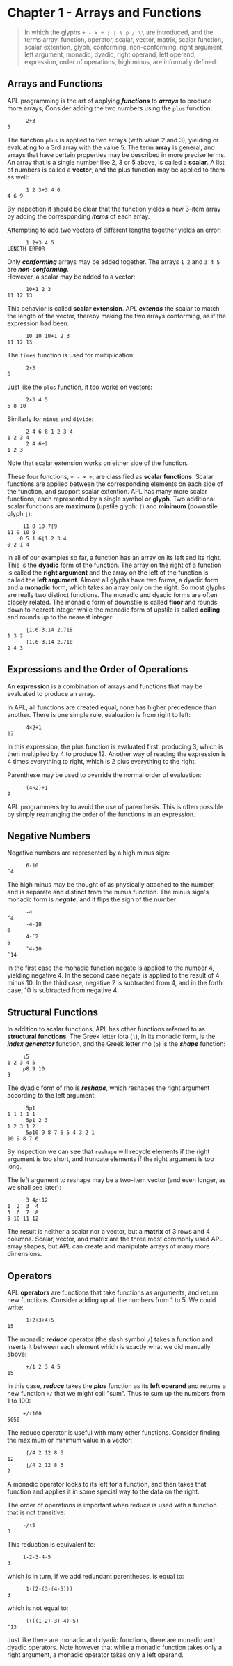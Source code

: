 # Chapter 1 - Arrays and Functions

> In which the glyphs `+ - × ÷ ⌈ ⌊ ⍳ ⍴ / \\` are introduced, and the terms array, function, operator,
> scalar, vector, matrix, scalar function, scalar extention, glyph, conforming, non-conforming,
> right argument, left argument, monadic, dyadic, right operand, left operand,
> expression, order of operations, high minus, are informally defined. 

## Arrays and Functions

APL programming is the art of applying ***functions*** to ***arrays*** to produce more arrays,
Consider adding the two numbers using the `plus` function: 

~~~
      2+3
5
~~~

The function `plus` is applied to two arrays (with value 2 and 3),
yielding or evaluating to a 3rd array with the value 5.
The term **array** is general, and arrays that have certain properties
may be described in more precise terms.
An array that is a single number like 2, 3 or 5 above, is called a **scalar**.
A list of numbers is called a **vector**, and the plus function may be applied to them
as well:

~~~
      1 2 3+3 4 6   
4 6 9
~~~

By inspection it should be clear that the function yields a new 3-item array by adding the
corresponding ***items*** of each array.

Attempting to add two vectors of different lengths together yields an error:

~~~
      1 2+3 4 5
LENGTH ERROR
~~~

Only ***conforming*** arrays may be added together.
The arrays `1 2` and  `3 4 5` are ***non-conforming***.  
However, a scalar may be added to a vector:

~~~
      10+1 2 3
11 12 13
~~~

This behavior is called **scalar extension**. APL ***extends*** the scalar
to match the length of the vector, thereby making the two arrays conforming, as
if the expression had been:

~~~
      10 10 10+1 2 3
11 12 13
~~~

The `times` function is used for multiplication:

~~~
      2×3
6
~~~

Just like the `plus` function, it too works on vectors:

~~~
      2×3 4 5
6 8 10
~~~

Similarly for `minus` and `divide`:

~~~
      2 4 6 8-1 2 3 4 
1 2 3 4
      2 4 6÷2
1 2 3
~~~

Note that scalar extension works on either side of the function. 

These four functions, `+ - × ÷`, are classified as **scalar functions**.
Scalar functions are applied between the corresponding elements on each
side of the function, and support scalar extention.
APL has many more scalar functions, each represented by a single symbol or **glyph**.
Two additional scalar functions are **maximum** (upstile glyph: `⌈`)
and **minimum** (downstile glyph `⌊`):

~~~
     11 0 10 7⌈9
11 9 10 9   
    0 5 1 6⌊1 2 3 4 
0 2 1 4
~~~

In all of our examples so far, a function has an array on its left and its right.
This is the **dyadic** form of the function. The array on the right of a function 
is called the **right argument** and the array on the left of the function is called
the **left argument**. Almost all glyphs have two forms,
a dyadic form and a **monadic** form, which takes an array only on the right. So most
glyphs are really two distinct functions. The monadic and dyadic forms are often closely
related. The monadic form of downstile is called **floor** and rounds down to nearest integer
while the monadic form of upstile is called **ceiling** and rounds up to the nearest integer:

~~~
      ⌊1.6 3.14 2.718
1 3 2
      ⌈1.6 3.14 2.718
2 4 3
~~~

## Expressions and the Order of Operations

An **expression** is a combination of arrays and functions that may be evaluated to 
produce an array.  

In APL, all functions are created equal, none has higher precedence than another. 
There is one simple rule, evaluation is from right to left:

~~~
      4×2+1
12    
~~~

In this expression, the plus function is evaluated first, producing 3, which is then 
multiplied by 4 to produce 12. Another way of reading the expression is 4 
times everything to right, which is 2 plus everything to the right.
 
Parenthese may be used to override the normal order of evaluation:

~~~
      (4×2)+1
9
~~~

APL programmers try to avoid the use of parenthesis. This is often
possible by simply rearranging the order of the functions in an expression. 


## Negative Numbers

Negative numbers are represented by a high minus sign:

~~~
      6-10
¯4
~~~

The high minus may be thought of as physically attached to the number,
and is separate and distinct from the minus function.
The minus sign's monadic form is ***negate***, and it flips the sign of the number:

~~~
      -4
¯4
      -4-10
6
      4-¯2
6
      ¯4-10
¯14
~~~

In the first case the monadic function negate is applied to the number 4, yielding negative 4.
In the second case negate is applied to the result of 4 minus 10. In the third case, negative
2 is subtracted from 4, and in the forth case, 10 is subtracted from negative 4.

## Structural Functions

In addition to scalar functions, APL has other functions referred to as **structural functions**.
The Greek letter iota (`⍳`), in its monadic form, is the ***index generator*** function,
and the Greek letter rho (`⍴`) is the ***shape*** function:  

~~~
     ⍳5
1 2 3 4 5
     ⍴8 9 10
3
~~~

The dyadic form of rho is ***reshape***, which reshapes the right argument according to the left argument:

~~~
      5⍴1 
1 1 1 1 1
      5⍴1 2 3
1 2 3 1 2
      5⍴10 9 8 7 6 5 4 3 2 1
10 9 8 7 6
~~~

By inspection we can see that `reshape` will recycle elements if the right argument is too short,
and truncate elements if the right argument is too long.

The left argument to reshape may be a two-item vector (and even longer, as we shall see later):

~~~
      3 4⍴⍳12
1  2  3  4
5  6  7  8
9 10 11 12
~~~

The result is neither a scalar nor a vector, but a **matrix** of 3 rows and 4 columns. 
Scalar, vector, and matrix are the three most commonly used APL array shapes, but
APL can create and manipulate arrays of many more dimensions.

## Operators

APL **operators** are functions that take functions as arguments,
and return new functions. Consider adding up all the numbers
from 1 to 5. We could write:

~~~
      1+2+3+4+5
15
~~~

The monadic ***reduce*** operator (the slash symbol `/`) takes a function
and inserts it between each element which is exactly what we
did manually above:

~~~
      +/1 2 3 4 5
15
~~~

In this case, ***reduce*** takes the ***plus*** function as
its **left operand** and returns a new function `+/` that we
might call "sum". Thus to sum up the numbers from 1 to 100:

~~~
     +/⍳100
5050
~~~

The reduce operator is useful with many other functions. Consider
finding the maximum or minimum value in a vector:


~~~
      ⌈/4 2 12 8 3
12
      ⌊/4 2 12 8 3
2
~~~

A monadic operator looks to its left for a function, 
and then takes that function and applies it in some special way
to the data on the right.

The order of operations is important when reduce
is used with a function that is not transitive:

~~~
     -/⍳5
3
~~~

This reduction is equivalent to:

~~~
     1-2-3-4-5
3
~~~

which is in turn, if we add redundant parentheses, is equal to:

~~~
      1-(2-(3-(4-5)))
3
~~~

which is not equal to:

~~~
      ((((1-2)-3)-4)-5)
¯13
~~~

Just like there are monadic and dyadic functions, there are monadic
and dyadic operators. Note however that while a monadic function takes
only a right argument, a monadic operator takes only a left operand.
